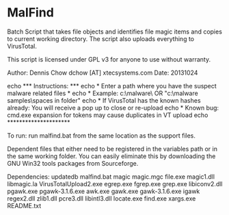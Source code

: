 MalFind
=======

Batch Script that takes file objects and identifies file magic items and copies to current working directory. The script also uploads everything to VirusTotal.

This script is licensed under GPL v3 for anyone to use without warranty.

Author: Dennis Chow 
dchow [AT] xtecsystems.com
Date: 20131024

echo *** Instructions: ***
echo * Enter a path where you have the suspect malware related files *
echo * Example: c:\malware\ OR "c:\malware samples\spaces in folder"
echo * If VirusTotal has the known hashes already: You will receive a pop up to close or re-upload
echo * Known bug: cmd.exe expansion for tokens may cause duplicates in VT upload
echo *********************

To run: run malfind.bat from the same location as the support files.

Dependent files that either need to be registered in the variables path
or in the same working folder. You can easily eliminate this by downloading the GNU Win32 tools packages from Sourceforge.

Dependencies:
    updatedb
    malfind.bat
    magic
    magic.mgc
    file.exe
    magic1.dll
    libmagic.la
    VirusTotalUpload2.exe
    egrep.exe
    fgrep.exe
    grep.exe
    libiconv2.dll
    pgawk.exe
    pgawk-3.1.6.exe
    awk.exe
    gawk.exe
    gawk-3.1.6.exe
    igawk
    regex2.dll
    zlib1.dll
    pcre3.dll
    libintl3.dll
    locate.exe
    find.exe
    xargs.exe
    README.txt
